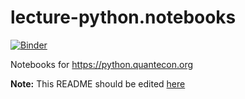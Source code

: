 # lecture-python.notebooks

[![Binder](https://mybinder.org/badge_logo.svg)](https://mybinder.org/v2/gh/QuantEcon/lecture-python.notebooks/master)

Notebooks for https://python.quantecon.org

**Note:** This README should be edited [here](https://github.com/quantecon/lecture-python.myst/_notebook_repo)
